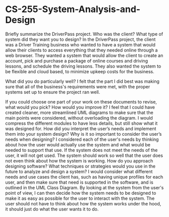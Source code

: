 # CS-255-System-Analysis-and-Design

Briefly summarize the DriverPass project. Who was the client? What type of system did they want you to design? 
  In the DriverPass project, the client was a Driver Training business who wanted to have a system that would allow their clients to access everything that they needed online through a web browser. They wanted a system that would allow the client to create an account, pick and purchase a package of online courses and driving lessons, and schedule the driving lessons. They also wanted the system to be flexible and cloud based, to minimize upkeep costs for the business.

What did you do particularly well?
  I felt that the part I did best was making sure that all of the business's requirements were met, with the proper systems set up to ensure the project ran well.

If you could choose one part of your work on these documents to revise, what would you pick? How would you improve it?
  I feel that I could have created cleaner, more streamlined UML diagrams to make sure that the main points were considered, without overloading the diagram. I would compress the different modules to have less details, but still show what it was designed for.
How did you interpret the user’s needs and implement them into your system design? Why is it so important to consider the user’s needs when designing?
  I considered each of the user's needs by thinking about how the user would actually use the system and what would be needed to support that use. If the system does not meet the needs of the user, it will not get used. The system should work so well that the user does not even think about how the system is working.
How do you approach designing software? What techniques or strategies would you use in the future to analyze and design a system?
  I would consider what different needs and use cases the client has, such as having unique profiles for each user, and then make sure that need is supported in the software, and is outlined in the UML Class Diagram. By looking at the system from the user's point of view, I can then decide how the system needs to be designed to make it as easy as possible for the user to interact with the system. The user should not have to think about how the system works under the hood, it should just do what the user wants it to do.
